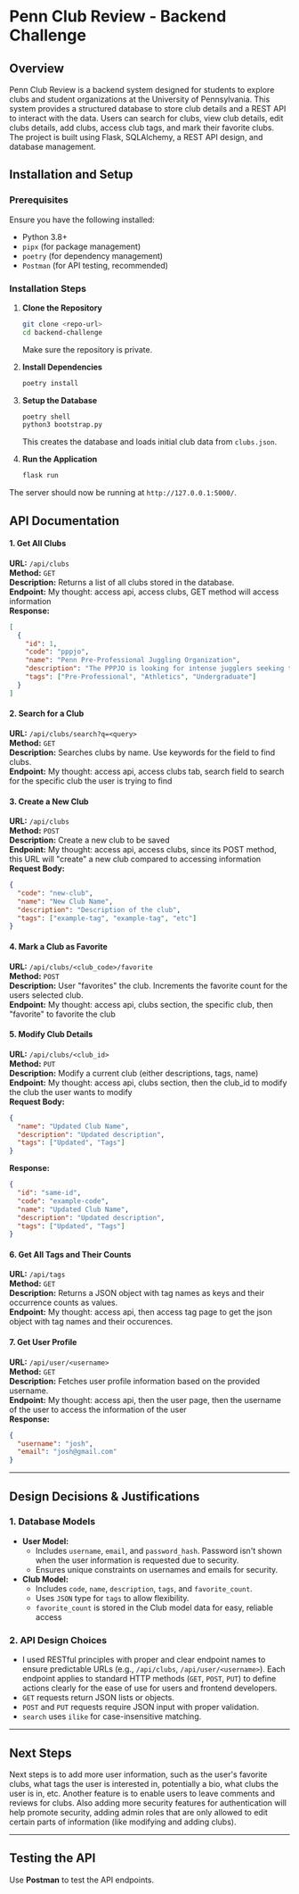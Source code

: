 # Penn Club Review - Backend Challenge

## Overview
Penn Club Review is a backend system designed for students to explore clubs and student organizations at the University of Pennsylvania. This system provides a structured database to store club details and a REST API to interact with the data. Users can search for clubs, view club details, edit clubs details, add clubs, access club tags, and mark their favorite clubs. The project is built using Flask, SQLAlchemy, a REST API design, and database management.

## Installation and Setup

### Prerequisites
Ensure you have the following installed:
- Python 3.8+
- `pipx` (for package management)
- `poetry` (for dependency management)
- `Postman` (for API testing, recommended)

### Installation Steps
1. **Clone the Repository**
   ```sh
   git clone <repo-url>
   cd backend-challenge
   ```
   Make sure the repository is private.

2. **Install Dependencies**
   ```sh
   poetry install
   ```

3. **Setup the Database**
   ```sh
   poetry shell
   python3 bootstrap.py
   ```
   This creates the database and loads initial club data from `clubs.json`.

4. **Run the Application**
   ```sh
   flask run
   ```

The server should now be running at `http://127.0.0.1:5000/`.

## API Documentation

#### 1. Get All Clubs
**URL:** `/api/clubs`  
**Method:** `GET`  
**Description:** Returns a list of all clubs stored in the database.  
**Endpoint:** My thought: access api, access clubs, GET method will access information   
**Response:**
```json
[
  {
    "id": 1,
    "code": "pppjo",
    "name": "Penn Pre-Professional Juggling Organization",
    "description": "The PPPJO is looking for intense jugglers seeking to juggle their way to the top.",
    "tags": ["Pre-Professional", "Athletics", "Undergraduate"]
  }
]
```

#### 2. Search for a Club
**URL:** `/api/clubs/search?q=<query>`  
**Method:** `GET`  
**Description:** Searches clubs by name. Use keywords for the field <query> to find clubs.  
**Endpoint:** My thought: access api, access clubs tab, search field to search for the specific club the user is trying to find

#### 3. Create a New Club
**URL:** `/api/clubs`  
**Method:** `POST`  
**Description:** Create a new club to be saved  
**Endpoint:** My thought: access api, access clubs, since its POST method, this URL will "create" a new club compared to accessing information  
**Request Body:**
```json
{
  "code": "new-club",
  "name": "New Club Name",
  "description": "Description of the club",
  "tags": ["example-tag", "example-tag", "etc"]
}
```

#### 4. Mark a Club as Favorite
**URL:** `/api/clubs/<club_code>/favorite`  
**Method:** `POST`  
**Description:** User "favorites" the club. Increments the favorite count for the users selected club.  
**Endpoint:** My thought: access api, clubs section, the specific club, then "favorite" to favorite the club  

#### 5. Modify Club Details
**URL:** `/api/clubs/<club_id>`  
**Method:** `PUT`  
**Description:** Modify a current club (either descriptions, tags, name)  
**Endpoint:** My thought: access api, clubs section, then the club_id to modify the club the user wants to modify  
**Request Body:**
```json
{
  "name": "Updated Club Name",
  "description": "Updated description",
  "tags": ["Updated", "Tags"]
}
```
**Response:**
```json
{
  "id": "same-id",
  "code": "example-code",
  "name": "Updated Club Name",
  "description": "Updated description",
  "tags": ["Updated", "Tags"]
}
```

#### 6. Get All Tags and Their Counts
**URL:** `/api/tags`  
**Method:** `GET`  
**Description:** Returns a JSON object with tag names as keys and their occurrence counts as values.  
**Endpoint:** My thought: access api, then access tag page to get the json object with tag names and their occurences. 

#### 7. Get User Profile
**URL:** `/api/user/<username>`  
**Method:** `GET`  
**Description:** Fetches user profile information based on the provided username.  
**Endpoint:** My thought: access api, then the user page, then the username of the user to access the information of the user  
**Response:**
```json
{
  "username": "josh",
  "email": "josh@gmail.com"
}
```

---

## Design Decisions & Justifications

### 1. Database Models
- **User Model:** 
  - Includes `username`, `email`, and `password_hash`. Password isn't shown when the user information is requested due to security. 
  - Ensures unique constraints on usernames and emails for security.
- **Club Model:** 
  - Includes `code`, `name`, `description`, `tags`, and `favorite_count`.
  - Uses `JSON` type for `tags` to allow flexibility.
  - `favorite_count` is stored in the Club model data for easy, reliable access

### 2. API Design Choices
- I used RESTful principles with proper and clear endpoint names to ensure predictable URLs (e.g., `/api/clubs`, `/api/user/<username>`). Each endpoint applies to standard HTTP methods (`GET`, `POST`, `PUT`) to define actions clearly for the ease of use for users and frontend developers.
- `GET` requests return JSON lists or objects.
- `POST` and `PUT` requests require JSON input with proper validation.
- `search` uses `ilike` for case-insensitive matching.


---

## Next Steps

Next steps is to add more user information, such as the user's favorite clubs, what tags the user is interested in, potentially a bio, what clubs the user is in, etc. Another feature is to enable users to leave comments and reviews for clubs. Also adding more security features for authentication will help promote security, adding admin roles that are only allowed to edit certain parts of information (like modifying and adding clubs). 

---
## Testing the API
Use **Postman** to test the API endpoints.

